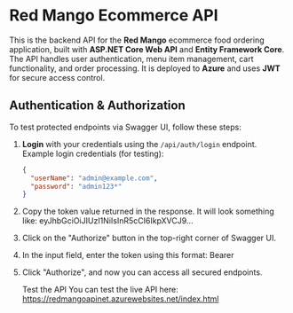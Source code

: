 # Red Mango Ecommerce API

This is the backend API for the **Red Mango** ecommerce food ordering application, built with **ASP.NET Core Web API** and **Entity Framework Core**. The API handles user authentication, menu item management, cart functionality, and order processing. It is deployed to **Azure** and uses **JWT** for secure access control.

## Authentication & Authorization

To test protected endpoints via Swagger UI, follow these steps:

1. **Login** with your credentials using the `/api/auth/login` endpoint.  
   Example login credentials (for testing):
   ```json
   {
     "userName": "admin@example.com",
     "password": "admin123*"
   } 
2. Copy the token value returned in the response. It will look something like: eyJhbGciOiJIUzI1NiIsInR5cCI6IkpXVCJ9...
3. Click on the "Authorize" button in the top-right corner of Swagger UI.
4. In the input field, enter the token using this format: Bearer <paste-your-token-here>
5. Click "Authorize", and now you can access all secured endpoints.

   Test the API
You can test the live API here:
https://redmangoapinet.azurewebsites.net/index.html
